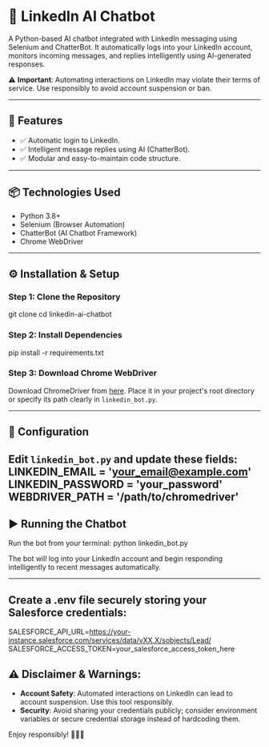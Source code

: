 # 🤖 LinkedIn AI Chatbot

A Python-based AI chatbot integrated with LinkedIn messaging using Selenium and ChatterBot. It automatically logs into your LinkedIn account, monitors incoming messages, and replies intelligently using AI-generated responses.

⚠️ **Important**: Automating interactions on LinkedIn may violate their terms of service. Use responsibly to avoid account suspension or ban.

---

## 🚀 Features

- ✅ Automatic login to LinkedIn.
- ✅ Intelligent message replies using AI (ChatterBot).
- ✅ Modular and easy-to-maintain code structure.

---

## 📦 Technologies Used

- Python 3.8+
- Selenium (Browser Automation)
- ChatterBot (AI Chatbot Framework)
- Chrome WebDriver

---

## ⚙️ Installation & Setup

### Step 1: Clone the Repository
git clone <repository-url>
cd linkedin-ai-chatbot

### Step 2: Install Dependencies
pip install -r requirements.txt


### Step 3: Download Chrome WebDriver

Download ChromeDriver from [here](https://chromedriver.chromium.org/downloads). Place it in your project's root directory or specify its path clearly in `linkedin_bot.py`.

---

## 🔧 Configuration

Edit `linkedin_bot.py` and update these fields:
LINKEDIN_EMAIL = 'your_email@example.com'
LINKEDIN_PASSWORD = 'your_password'
WEBDRIVER_PATH = '/path/to/chromedriver'
---

## ▶️ Running the Chatbot
Run the bot from your terminal:
python linkedin_bot.py


The bot will log into your LinkedIn account and begin responding intelligently to recent messages automatically.

---
## Create a .env file securely storing your Salesforce credentials:

SALESFORCE_API_URL=https://your-instance.salesforce.com/services/data/vXX.X/sobjects/Lead/
SALESFORCE_ACCESS_TOKEN=your_salesforce_access_token_here


## ⚠️ Disclaimer & Warnings:

- **Account Safety**: Automated interactions on LinkedIn can lead to account suspension. Use this tool responsibly.
- **Security**: Avoid sharing your credentials publicly; consider environment variables or secure credential storage instead of hardcoding them.

Enjoy responsibly! 🎉🤖✨
